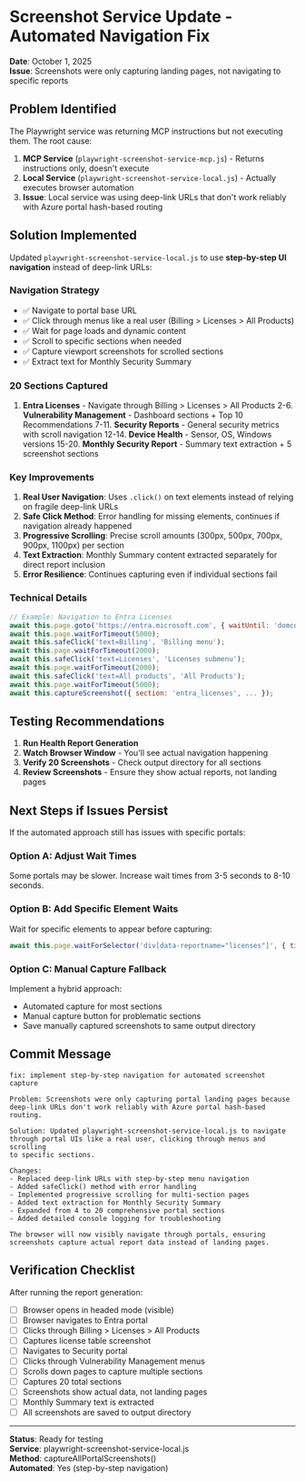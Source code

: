 # Screenshot Service Update - Automated Navigation Fix

**Date**: October 1, 2025  
**Issue**: Screenshots were only capturing landing pages, not navigating to specific reports

## Problem Identified

The Playwright service was returning MCP instructions but not executing them. The root cause:

1. **MCP Service** (`playwright-screenshot-service-mcp.js`) - Returns instructions only, doesn't execute
2. **Local Service** (`playwright-screenshot-service-local.js`) - Actually executes browser automation
3. **Issue**: Local service was using deep-link URLs that don't work reliably with Azure portal hash-based routing

## Solution Implemented

Updated `playwright-screenshot-service-local.js` to use **step-by-step UI navigation** instead of deep-link URLs:

### Navigation Strategy
- ✅ Navigate to portal base URL
- ✅ Click through menus like a real user (Billing > Licenses > All Products)
- ✅ Wait for page loads and dynamic content
- ✅ Scroll to specific sections when needed
- ✅ Capture viewport screenshots for scrolled sections
- ✅ Extract text for Monthly Security Summary

### 20 Sections Captured

1. **Entra Licenses** - Navigate through Billing > Licenses > All Products
2-6. **Vulnerability Management** - Dashboard sections + Top 10 Recommendations
7-11. **Security Reports** - General security metrics with scroll navigation
12-14. **Device Health** - Sensor, OS, Windows versions
15-20. **Monthly Security Report** - Summary text extraction + 5 screenshot sections

### Key Improvements

1. **Real User Navigation**: Uses `.click()` on text elements instead of relying on fragile deep-link URLs
2. **Safe Click Method**: Error handling for missing elements, continues if navigation already happened
3. **Progressive Scrolling**: Precise scroll amounts (300px, 500px, 700px, 900px, 1100px) per section
4. **Text Extraction**: Monthly Summary content extracted separately for direct report inclusion
5. **Error Resilience**: Continues capturing even if individual sections fail

### Technical Details

```javascript
// Example: Navigation to Entra Licenses
await this.page.goto('https://entra.microsoft.com', { waitUntil: 'domcontentloaded' });
await this.page.waitForTimeout(5000);
await this.safeClick('text=Billing', 'Billing menu');
await this.page.waitForTimeout(2000);
await this.safeClick('text=Licenses', 'Licenses submenu');
await this.page.waitForTimeout(2000);
await this.safeClick('text=All products', 'All Products');
await this.page.waitForTimeout(5000);
await this.captureScreenshot({ section: 'entra_licenses', ... });
```

## Testing Recommendations

1. **Run Health Report Generation**
2. **Watch Browser Window** - You'll see actual navigation happening
3. **Verify 20 Screenshots** - Check output directory for all sections
4. **Review Screenshots** - Ensure they show actual reports, not landing pages

## Next Steps if Issues Persist

If the automated approach still has issues with specific portals:

### Option A: Adjust Wait Times
Some portals may be slower. Increase wait times from 3-5 seconds to 8-10 seconds.

### Option B: Add Specific Element Waits
Wait for specific elements to appear before capturing:
```javascript
await this.page.waitForSelector('div[data-reportname="licenses"]', { timeout: 10000 });
```

### Option C: Manual Capture Fallback
Implement a hybrid approach:
- Automated capture for most sections
- Manual capture button for problematic sections
- Save manually captured screenshots to same output directory

## Commit Message

```
fix: implement step-by-step navigation for automated screenshot capture

Problem: Screenshots were only capturing portal landing pages because
deep-link URLs don't work reliably with Azure portal hash-based routing.

Solution: Updated playwright-screenshot-service-local.js to navigate
through portal UIs like a real user, clicking through menus and scrolling
to specific sections.

Changes:
- Replaced deep-link URLs with step-by-step menu navigation
- Added safeClick() method with error handling
- Implemented progressive scrolling for multi-section pages
- Added text extraction for Monthly Security Summary
- Expanded from 4 to 20 comprehensive portal sections
- Added detailed console logging for troubleshooting

The browser will now visibly navigate through portals, ensuring
screenshots capture actual report data instead of landing pages.
```

## Verification Checklist

After running the report generation:

- [ ] Browser opens in headed mode (visible)
- [ ] Browser navigates to Entra portal
- [ ] Clicks through Billing > Licenses > All Products
- [ ] Captures license table screenshot
- [ ] Navigates to Security portal
- [ ] Clicks through Vulnerability Management menus
- [ ] Scrolls down pages to capture multiple sections
- [ ] Captures 20 total sections
- [ ] Screenshots show actual data, not landing pages
- [ ] Monthly Summary text is extracted
- [ ] All screenshots are saved to output directory

---

**Status**: Ready for testing  
**Service**: playwright-screenshot-service-local.js  
**Method**: captureAllPortalScreenshots()  
**Automated**: Yes (step-by-step navigation)
